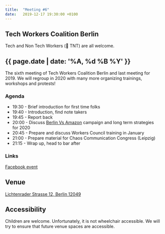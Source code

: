 ```yaml
---
title:  "Meeting #6"
date:   2019-12-17 19:30:00 +0100
---
```


## Tech Workers Coalition Berlin
Tech and Non Tech Workers (🧨 TNT) are all welcome.  

## {{ page.date | date: '%A, %d %B %Y' }}
The sixth meeting of Tech Workers Coalition Berlin and last meeting for 2019. We will regroup in 2020 with many more organizing trainings, workshops and protests!

### Agenda

* 19:30 - Brief introduction for first time folks
* 19:40 - Introduction, find note takers
* 19:45 - Report back
* 20:00 - Discuss [Berlin Vs Amazon](https://www.berlinvsamazon.com/) campaign and long term strategies for 2020
* 20:45 - Prepare and discuss Workers Council training in January
* 21:00 - Prepare material for Chaos Communication Congress (Leipzig)
* 21:15 - Wrap up, head to bar after

### Links

[Facebook event](https://www.facebook.com/events/592973818132751/)

## Venue

[Lichtenrader Strasse 12, Berlin 12049](https://www.google.com/maps/place/Lichtenrader+Str.+12,+12049+Berlin/@52.4766447,13.4179108,17z/data=!3m1!4b1!4m5!3m4!1s0x47a84fbe2daadf25:0xfeb48f8157c6f59e!8m2!3d52.4766447!4d13.4200995)

## Accessibility

Children are welcome. Unfortunately, it is not wheelchair accessible. We will try to ensure that future venue spaces are accessible.
